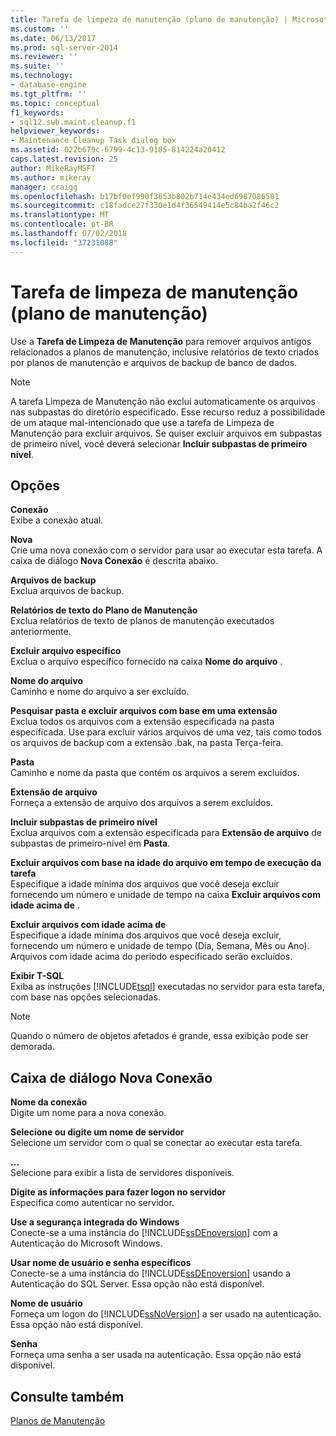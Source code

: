```yaml
---
title: Tarefa de limpeza de manutenção (plano de manutenção) | Microsoft Docs
ms.custom: ''
ms.date: 06/13/2017
ms.prod: sql-server-2014
ms.reviewer: ''
ms.suite: ''
ms.technology:
- database-engine
ms.tgt_pltfrm: ''
ms.topic: conceptual
f1_keywords:
- sql12.swb.maint.cleanup.f1
helpviewer_keywords:
- Maintenance Cleanup Task dialog box
ms.assetid: 022b679c-6799-4c13-9185-814224a20412
caps.latest.revision: 25
author: MikeRayMSFT
ms.author: mikeray
manager: craigg
ms.openlocfilehash: b17bf0ef990f3653b802b714e434ed6987086581
ms.sourcegitcommit: c18fadce27f330e1d4f36549414e5c84ba2f46c2
ms.translationtype: MT
ms.contentlocale: pt-BR
ms.lasthandoff: 07/02/2018
ms.locfileid: "37231088"
---
```

# <a name="maintenance-cleanup-task-maintenance-plan"></a>Tarefa de limpeza de manutenção (plano de manutenção)
  Use a **Tarefa de Limpeza de Manutenção** para remover arquivos antigos relacionados a planos de manutenção, inclusive relatórios de texto criados por planos de manutenção e arquivos de backup de banco de dados.  
  
> [!NOTE]  
>  A tarefa Limpeza de Manutenção não exclui automaticamente os arquivos nas subpastas do diretório especificado. Esse recurso reduz a possibilidade de um ataque mal-intencionado que use a tarefa de Limpeza de Manutenção para excluir arquivos. Se quiser excluir arquivos em subpastas de primeiro nível, você deverá selecionar **Incluir subpastas de primeiro nível**.  
  
## <a name="options"></a>Opções  
 **Conexão**  
 Exibe a conexão atual.  
  
 **Nova**  
 Crie uma nova conexão com o servidor para usar ao executar esta tarefa. A caixa de diálogo **Nova Conexão** é descrita abaixo.  
  
 **Arquivos de backup**  
 Exclua arquivos de backup.  
  
 **Relatórios de texto do Plano de Manutenção**  
 Exclua relatórios de texto de planos de manutenção executados anteriormente.  
  
 **Excluir arquivo específico**  
 Exclua o arquivo específico fornecido na caixa **Nome do arquivo** .  
  
 **Nome do arquivo**  
 Caminho e nome do arquivo a ser excluído.  
  
 **Pesquisar pasta e excluir arquivos com base em uma extensão**  
 Exclua todos os arquivos com a extensão especificada na pasta especificada. Use para excluir vários arquivos de uma vez, tais como todos os arquivos de backup com a extensão .bak, na pasta Terça-feira.  
  
 **Pasta**  
 Caminho e nome da pasta que contém os arquivos a serem excluídos.  
  
 **Extensão de arquivo**  
 Forneça a extensão de arquivo dos arquivos a serem excluídos.  
  
 **Incluir subpastas de primeiro nível**  
 Exclua arquivos com a extensão especificada para **Extensão de arquivo** de subpastas de primeiro-nível em **Pasta**.  
  
 **Excluir arquivos com base na idade do arquivo em tempo de execução da tarefa**  
 Especifique a idade mínima dos arquivos que você deseja excluir fornecendo um número e unidade de tempo na caixa **Excluir arquivos com idade acima de** .  
  
 **Excluir arquivos com idade acima de**  
 Especifique a idade mínima dos arquivos que você deseja excluir, fornecendo um número e unidade de tempo (Dia, Semana, Mês ou Ano). Arquivos com idade acima do período especificado serão excluídos.  
  
 **Exibir T-SQL**  
 Exiba as instruções [!INCLUDE[tsql](../../includes/tsql-md.md)] executadas no servidor para esta tarefa, com base nas opções selecionadas.  
  
> [!NOTE]  
>  Quando o número de objetos afetados é grande, essa exibição pode ser demorada.  
  
## <a name="new-connection-dialog-box"></a>Caixa de diálogo Nova Conexão  
 **Nome da conexão**  
 Digite um nome para a nova conexão.  
  
 **Selecione ou digite um nome de servidor**  
 Selecione um servidor com o qual se conectar ao executar esta tarefa.  
  
 **…**  
 Selecione para exibir a lista de servidores disponíveis.  
  
 **Digite as informações para fazer logon no servidor**  
 Especifica como autenticar no servidor.  
  
 **Use a segurança integrada do Windows**  
 Conecte-se a uma instância do [!INCLUDE[ssDEnoversion](../../includes/ssdenoversion-md.md)] com a Autenticação do Microsoft Windows.  
  
 **Usar nome de usuário e senha específicos**  
 Conecte-se a uma instância do [!INCLUDE[ssDEnoversion](../../includes/ssdenoversion-md.md)] usando a Autenticação do SQL Server. Essa opção não está disponível.  
  
 **Nome de usuário**  
 Forneça um logon do [!INCLUDE[ssNoVersion](../../includes/ssnoversion-md.md)] a ser usado na autenticação. Essa opção não está disponível.  
  
 **Senha**  
 Forneça uma senha a ser usada na autenticação. Essa opção não está disponível.  
  
## <a name="see-also"></a>Consulte também  
 [Planos de Manutenção](maintenance-plans.md)  
  
  
